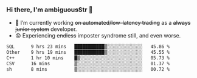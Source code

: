 ### Hi there, I'm ambiguou~~s~~Str 👋

<!--
**ambiguoustexture/ambiguoustexture** is a ✨ _special_ ✨ repository because its `README.md` (this file) appears on your GitHub profile.

Here are some ideas to get you started:
-->
- 🔭 I’m currently working ~~on automated/low-latency trading~~ as a ~~always junior system~~ developer.
- :worried: Experiencing ~~endless~~ imposter syndrome still, and even worse.

<!--START_SECTION:waka-->

```txt
SQL      9 hrs 23 mins   ███████████▒░░░░░░░░░░░░░   45.86 %
Other    9 hrs 19 mins   ███████████▒░░░░░░░░░░░░░   45.55 %
C++      1 hr 10 mins    █▒░░░░░░░░░░░░░░░░░░░░░░░   05.73 %
CSV      16 mins         ▒░░░░░░░░░░░░░░░░░░░░░░░░   01.37 %
sh       8 mins          ▒░░░░░░░░░░░░░░░░░░░░░░░░   00.72 %
```

<!--END_SECTION:waka-->

